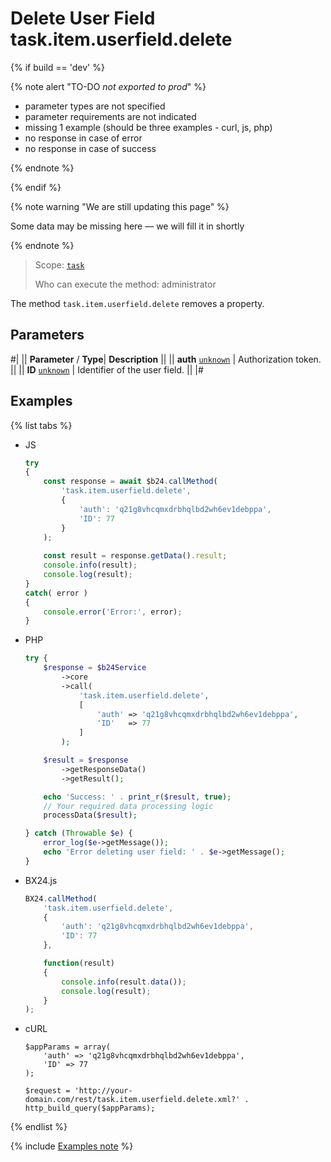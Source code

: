 # Delete User Field task.item.userfield.delete

{% if build == 'dev' %}

{% note alert "TO-DO _not exported to prod_" %}

- parameter types are not specified
- parameter requirements are not indicated
- missing 1 example (should be three examples - curl, js, php)
- no response in case of error
- no response in case of success

{% endnote %}

{% endif %}

{% note warning "We are still updating this page" %}

Some data may be missing here — we will fill it in shortly

{% endnote %}

> Scope: [`task`](../../scopes/permissions.md)
>
> Who can execute the method: administrator

The method `task.item.userfield.delete` removes a property.

## Parameters

#|
||  **Parameter** / **Type**| **Description** ||
|| **auth**
[`unknown`](../../data-types.md) | Authorization token. ||
|| **ID**
[`unknown`](../../data-types.md) | Identifier of the user field. ||
|#

## Examples

{% list tabs %}

- JS


    ```js
    try
    {
    	const response = await $b24.callMethod(
    		'task.item.userfield.delete',
    		{
    			'auth': 'q21g8vhcqmxdrbhqlbd2wh6ev1debppa',
    			'ID': 77
    		}
    	);
    	
    	const result = response.getData().result;
    	console.info(result);
    	console.log(result);
    }
    catch( error )
    {
    	console.error('Error:', error);
    }
    ```

- PHP


    ```php
    try {
        $response = $b24Service
            ->core
            ->call(
                'task.item.userfield.delete',
                [
                    'auth' => 'q21g8vhcqmxdrbhqlbd2wh6ev1debppa',
                    'ID'   => 77
                ]
            );
    
        $result = $response
            ->getResponseData()
            ->getResult();
    
        echo 'Success: ' . print_r($result, true);
        // Your required data processing logic
        processData($result);
    
    } catch (Throwable $e) {
        error_log($e->getMessage());
        echo 'Error deleting user field: ' . $e->getMessage();
    }
    ```

- BX24.js

    ```js
    BX24.callMethod(
        'task.item.userfield.delete',
        {
            'auth': 'q21g8vhcqmxdrbhqlbd2wh6ev1debppa',
            'ID': 77
        },
    
        function(result)
        {
            console.info(result.data());
            console.log(result);
        }
    );
    ```

- cURL

    ```http
    $appParams = array(
        'auth' => 'q21g8vhcqmxdrbhqlbd2wh6ev1debppa',
        'ID' => 77
    );
    ```

    ```http
    $request = 'http://your-domain.com/rest/task.item.userfield.delete.xml?' . http_build_query($appParams);
    ```

{% endlist %}

{% include [Examples note](../../../_includes/examples.md) %}